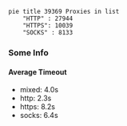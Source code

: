 
```mermaid
pie title 39369 Proxies in list
    "HTTP" : 27944
    "HTTPS": 10039
    "SOCKS" : 8133
```

### Some Info
#### Average Timeout

- mixed: 4.0s
- http: 2.3s
- https: 8.2s
- socks: 6.4s